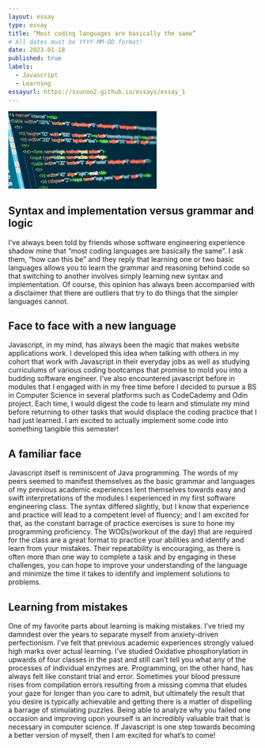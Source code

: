 ```yaml
---
layout: essay
type: essay
title: “Most coding languages are basically the same”
# All dates must be YYYY-MM-DD format!
date: 2023-01-18
published: true
labels:
  - Javascript
  - Learning
essayurl: https://ssunoo2.github.io/essays/essay_1
---
```

  
 
 
 <img width="300px" class="rounded float-start pe-4" src="../img/webentwicklung-t.jpg">
 
## Syntax and implementation versus grammar and logic
I’ve always been told by friends whose software engineering experience shadow mine that “most coding languages are basically the same”. I ask them, “how can this be” and they reply that learning one or two basic languages allows you to learn the grammar and reasoning behind code so that switching to another involves simply learning new syntax and implementation. Of course, this opinion has always been accompanied with a disclaimer that there are outliers that try to do things that the simpler languages cannot.
 
## Face to face with a new language
Javascript, in my mind, has always been the magic that makes website applications work. I developed this idea when talking with others in my cohort that work with Javascript in their everyday jobs as well as studying curriculums of various coding bootcamps that promise to mold you into a budding software engineer. I’ve also encountered javascript before in modules that I engaged with in my free time before I decided to pursue a BS in Computer Science in several platforms such as CodeCademy and Odin project. Each time, I would digest the code to learn and stimulate my mind before returning to other tasks that would displace the coding practice that I had just learned. I am excited to actually implement some code into something tangible this semester!

## A familiar face
Javascript itself is reminiscent of Java programming. The words of my peers seemed to manifest themselves as the basic grammar and languages of my previous academic experiences lent themselves towards easy and swift interpretations of the modules I experienced in my first software engineering class. The syntax differed slightly, but I know that experience and practice will lead to a competent level of fluency; and I am excited for that, as the constant barrage of practice exercises is sure to hone my programming proficiency. 
The WODs(workout of the day) that are required for the class are a great format to practice your abilities and identify and learn from your mistakes. Their repeatability is encouraging, as there is often more than one way to complete a task and by engaging in these challenges, you can hope to improve your understanding of the language and minimize the time it takes to identify and implement solutions to problems.

## Learning from mistakes
One of my favorite parts about learning is making mistakes. I’ve tried my damndest over the years to separate myself from anxiety-driven perfectionism. I’ve felt that previous academic experiences strongly valued high marks over actual learning. I’ve studied Oxidative phosphorylation in upwards of four classes in the past and still can’t tell you what any of the processes of individual enzymes are.
	Programming, on the other hand, has always felt like constant trial and error. Sometimes your blood pressure rises from compilation errors resulting from a missing comma that eludes your gaze for longer than you care to admit, but ultimately the result that you desire is typically achievable and getting there is a matter of dispelling a barrage of stimulating puzzles. Being able to analyze why you failed one occasion and improving upon yourself is an incredibly valuable trait that is necessary in computer science. If Javascript is one step towards becoming a better version of myself, then I am excited for what’s to come!
